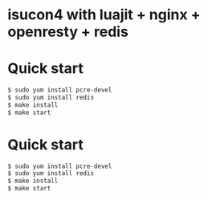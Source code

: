 isucon4 with luajit + nginx + openresty + redis
==================================================

# Quick start

```sh
$ sudo yum install pcre-devel
$ sudo yum install redis
$ make install
$ make start
```

# Quick start

```sh
$ sudo yum install pcre-devel
$ sudo yum install redis
$ make install
$ make start
```
